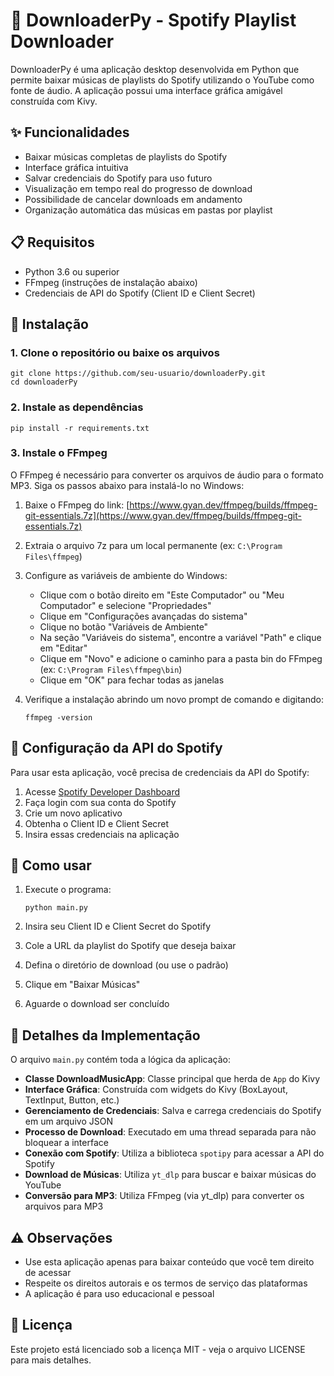 # 🎵 DownloaderPy - Spotify Playlist Downloader

DownloaderPy é uma aplicação desktop desenvolvida em Python que permite baixar músicas de playlists do Spotify utilizando o YouTube como fonte de áudio. A aplicação possui uma interface gráfica amigável construída com Kivy.

## ✨ Funcionalidades

- Baixar músicas completas de playlists do Spotify
- Interface gráfica intuitiva
- Salvar credenciais do Spotify para uso futuro
- Visualização em tempo real do progresso de download
- Possibilidade de cancelar downloads em andamento
- Organização automática das músicas em pastas por playlist

## 📋 Requisitos

- Python 3.6 ou superior
- FFmpeg (instruções de instalação abaixo)
- Credenciais de API do Spotify (Client ID e Client Secret)

## 🔧 Instalação

### 1. Clone o repositório ou baixe os arquivos

```
git clone https://github.com/seu-usuario/downloaderPy.git
cd downloaderPy
```

### 2. Instale as dependências

```
pip install -r requirements.txt
```

### 3. Instale o FFmpeg

O FFmpeg é necessário para converter os arquivos de áudio para o formato MP3. Siga os passos abaixo para instalá-lo no Windows:

1. Baixe o FFmpeg do link: [https://www.gyan.dev/ffmpeg/builds/ffmpeg-git-essentials.7z](https://www.gyan.dev/ffmpeg/builds/ffmpeg-git-essentials.7z)
2. Extraia o arquivo 7z para um local permanente (ex: `C:\Program Files\ffmpeg`)
3. Configure as variáveis de ambiente do Windows:
   - Clique com o botão direito em "Este Computador" ou "Meu Computador" e selecione "Propriedades"
   - Clique em "Configurações avançadas do sistema"
   - Clique no botão "Variáveis de Ambiente"
   - Na seção "Variáveis do sistema", encontre a variável "Path" e clique em "Editar"
   - Clique em "Novo" e adicione o caminho para a pasta bin do FFmpeg (ex: `C:\Program Files\ffmpeg\bin`)
   - Clique em "OK" para fechar todas as janelas

4. Verifique a instalação abrindo um novo prompt de comando e digitando:
   ```
   ffmpeg -version
   ```

## 🔑 Configuração da API do Spotify

Para usar esta aplicação, você precisa de credenciais da API do Spotify:

1. Acesse [Spotify Developer Dashboard](https://developer.spotify.com/dashboard/)
2. Faça login com sua conta do Spotify
3. Crie um novo aplicativo
4. Obtenha o Client ID e Client Secret
5. Insira essas credenciais na aplicação

## 🚀 Como usar

1. Execute o programa:
   ```
   python main.py
   ```

2. Insira seu Client ID e Client Secret do Spotify
3. Cole a URL da playlist do Spotify que deseja baixar
4. Defina o diretório de download (ou use o padrão)
5. Clique em "Baixar Músicas"
6. Aguarde o download ser concluído

## 📝 Detalhes da Implementação

O arquivo `main.py` contém toda a lógica da aplicação:

- **Classe DownloadMusicApp**: Classe principal que herda de `App` do Kivy
- **Interface Gráfica**: Construída com widgets do Kivy (BoxLayout, TextInput, Button, etc.)
- **Gerenciamento de Credenciais**: Salva e carrega credenciais do Spotify em um arquivo JSON
- **Processo de Download**: Executado em uma thread separada para não bloquear a interface
- **Conexão com Spotify**: Utiliza a biblioteca `spotipy` para acessar a API do Spotify
- **Download de Músicas**: Utiliza `yt_dlp` para buscar e baixar músicas do YouTube
- **Conversão para MP3**: Utiliza FFmpeg (via yt_dlp) para converter os arquivos para MP3

## ⚠️ Observações

- Use esta aplicação apenas para baixar conteúdo que você tem direito de acessar
- Respeite os direitos autorais e os termos de serviço das plataformas
- A aplicação é para uso educacional e pessoal

## 📜 Licença

Este projeto está licenciado sob a licença MIT - veja o arquivo LICENSE para mais detalhes.